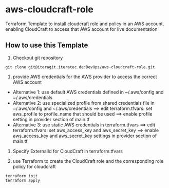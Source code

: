 # aws-cloudcraft-role

Terraform Template to install cloudcraft role and policy in an AWS account, enabling CloudCraft to access that AWS account for live documentation

## How to use this Template

1. Checkout git repository
```
git clone git@iteragit.iteratec.de:DevOps/aws-cloudcraft-role.git
```

1. provide AWS credentials for the AWS provider to access the correct AWS account
- Alternative 1: use default AWS credentials defined in ~/.aws/config and ~/.aws/credentials
- Alternative 2: use specialized profile from shared credentials file in ~/.aws/config and ~/.aws/credentials
  ==> edit terraform.tfvars: set aws_profile to profile_name that should be used
  ==> enable profile setting in provider section of main.tf
- Alternative 3: use static AWS credentials in terraform.tfvars
  ==> edit terraform.tfvars: set aws_access_key and aws_secret_key
  ==> enable  aws_access_key and aws_secret_key settings in provider section of main.tf

1. Specify ExternalId for CloudCraft in terraform.tfvars

1. use Terraform to create the CloudCraft role and the corresponding role policy for cloudcraft
```
terraform init
terraform apply
```
